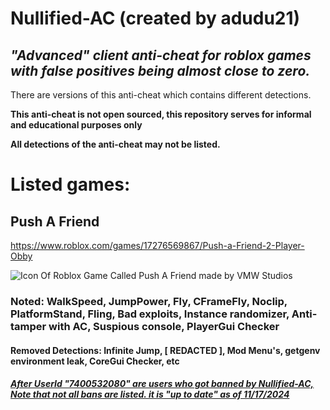 # Nullified-AC (created by adudu21)
## *"Advanced" client anti-cheat for roblox games with false positives being almost close to zero.*

There are versions of this anti-cheat which contains different detections.

**This anti-cheat is not open sourced, this repository serves for informal and educational purposes only**

**All detections of the anti-cheat may not be listed.**

# Listed games:
## Push A Friend
https://www.roblox.com/games/17276569867/Push-a-Friend-2-Player-Obby

![Icon Of Roblox Game Called Push A Friend made by VMW Studios](https://github.com/user-attachments/assets/a90f6b24-a34e-468c-ac1a-bef334e868b5)

### Noted: WalkSpeed, JumpPower, Fly, CFrameFly, Noclip, PlatformStand, Fling, Bad exploits, Instance randomizer, Anti-tamper with AC, Suspious console, PlayerGui Checker

#### Removed Detections: Infinite Jump, [ REDACTED ], Mod Menu's, getgenv environment leak, CoreGui Checker, etc

##### [After UserId "7400532080" are users who got banned by Nullified-AC, Note that not all bans are listed. it is "up to date" as of 11/17/2024](https://github.com/adudu21isme/exploiterlist/)
